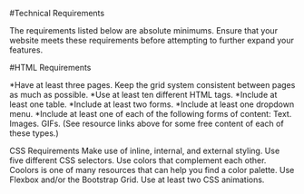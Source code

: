 #Technical Requirements

The requirements listed below are absolute minimums. Ensure that your website 
meets these requirements before attempting to further expand your features.

#HTML Requirements

*Have at least three pages.
Keep the grid system consistent between pages as much as possible.
*Use at least ten different HTML tags.
*Include at least one table.
*Include at least two forms.
*Include at least one dropdown menu.
*Include at least one of each of the following forms of content: 
Text.
Images.
GIFs.
(See resource links above for some free content of each of these types.)

CSS Requirements
Make use of inline, internal, and external styling.
Use five different CSS selectors.
Use colors that complement each other.
Coolors is one of many resources that can help you find a color palette.
Use Flexbox and/or the Bootstrap Grid.
Use at least two CSS animations.